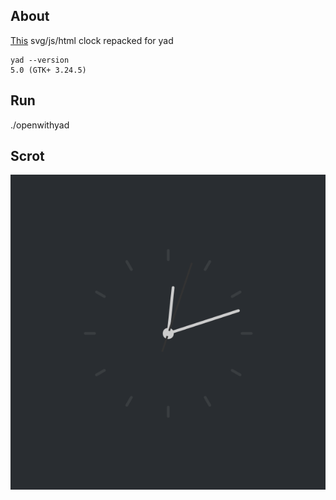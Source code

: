 ## About

[This](https://webdevtrick.com/demos/svg-analog-clock/) svg/js/html clock repacked for yad

    yad --version
    5.0 (GTK+ 3.24.5)
    
## Run

./openwithyad
    
## Scrot

![](scrot.png)
